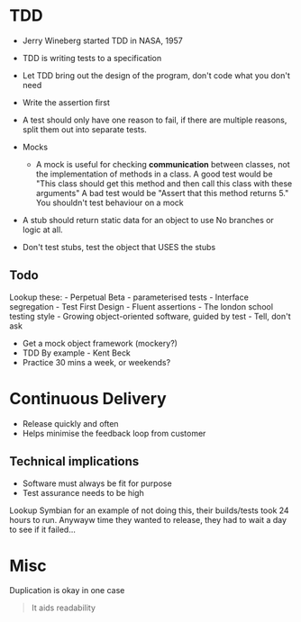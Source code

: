 # TDD

- Jerry Wineberg started TDD in NASA, 1957
- TDD is writing tests to a specification
- Let TDD bring out the design of the program, don't code what you don't need
- Write the assertion first
- A test should only have one reason to fail, if there are multiple reasons,
  split them out into separate tests.

- Mocks
  - A mock is useful for checking **communication** between classes, not
    the implementation of methods in a class.
    A good test would be
      "This class should get this method and then call this class with these arguments"
    A bad test would be
      "Assert that this method returns 5."
    You shouldn't test behaviour on a mock
- A stub should return static data for an object to use
  No branches or logic at all. 
- Don't test stubs, test the object that USES the stubs

## Todo

Lookup these:
    - Perpetual Beta
    - parameterised tests
    - Interface segregation
    - Test First Design
    - Fluent assertions
    - The london school testing style
    - Growing object-oriented software, guided by test
    - Tell, don't ask


- Get a mock object framework (mockery?)
- TDD By example - Kent Beck
- Practice 30 mins a week, or weekends?

# Continuous Delivery

- Release quickly and often
- Helps minimise the feedback loop from customer

## Technical implications

- Software must always be fit for purpose
- Test assurance needs to be high

Lookup Symbian for an example of not doing this, their builds/tests took 24 hours to run. Anywayw time they wanted to release, they had to wait a day to see if it failed...

# Misc

Duplication is okay in one case
> It aids readability
